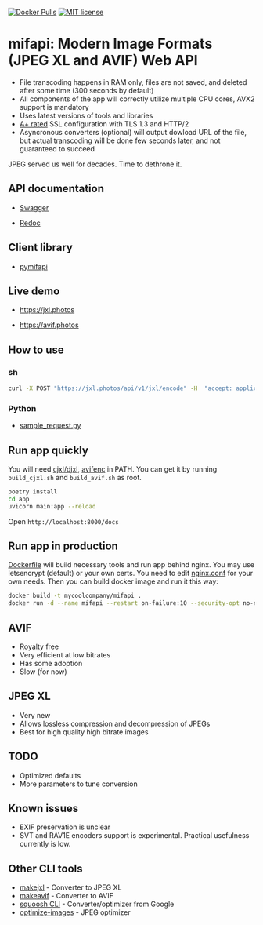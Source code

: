 [![Docker Pulls](https://img.shields.io/docker/pulls/varnav/mifapi.svg)](https://hub.docker.com/r/varnav/mifapi) [![MIT license](https://img.shields.io/badge/License-MIT-blue.svg)](https://opensource.org/licenses/MIT/)

# mifapi: Modern Image Formats (JPEG XL and AVIF) Web API

* File transcoding happens in RAM only, files are not saved, and deleted after some time (300 seconds by default)
* All components of the app will correctly utilize multiple CPU cores, AVX2 support is mandatory
* Uses latest versions of tools and libraries
* [A+ rated](https://www.ssllabs.com/ssltest/analyze.html?d=avif.photos) SSL configuration with TLS 1.3 and HTTP/2
* Asyncronous converters (optional) will output dowload URL of the file, but actual transcoding will be done few seconds later, and not guaranteed to succeed

JPEG served us well for decades. Time to dethrone it.

## API documentation

* [Swagger](https://jxl.photos/docs)

* [Redoc](https://jxl.photos/redoc)

## Client library

* [pymifapi](https://github.com/varnav/pymifapi/)

## Live demo

* https://jxl.photos

* https://avif.photos

## How to use

### sh

```sh
curl -X POST "https://jxl.photos/api/v1/jxl/encode" -H  "accept: application/json" -H  "Content-Type: multipart/form-data" -F "file=@IMG_20201219_142048.JPG;type=image/jpeg" | python3 -c "import sys, json; print(json.load(sys.stdin)['dl_uri'])" | xargs -n1 curl -O
```

### Python

* [sample_request.py](sample_request.py)

## Run app quickly

You will need [cjxl/djxl](https://gitlab.com/wg1/jpeg-xl), [avifenc](https://github.com/AOMediaCodec/libavif) in PATH. You can get it by running `build_cjxl.sh` and `build_avif.sh` as root.

```sh
poetry install
cd app
uvicorn main:app --reload
```

Open `http://localhost:8000/docs`

## Run app in production

[Dockerfile](Dockerfile) will build necessary tools and run app behind nginx. You may use letsencrypt (default) or your own certs. You need to edit [nginx.conf](nginx.conf) for your own needs. Then you can build docker image and run it this way:

```sh
docker build -t mycoolcompany/mifapi .
docker run -d --name mifapi --restart on-failure:10 --security-opt no-new-privileges --tmpfs /tmp/mifapi_temp -p 80:80 -p 443:443 -v /etc/letsencrypt:/etc/letsencrypt mycoolcompany/mifapi
```

## AVIF

* Royalty free
* Very efficient at low bitrates
* Has some adoption
* Slow (for now)

## JPEG XL

* Very new
* Allows lossless compression and decompression of JPEGs
* Best for high quality high bitrate images

## TODO

* Optimized defaults
* More parameters to tune conversion

## Known issues

* EXIF preservation is unclear
* SVT and RAV1E encoders support is experimental. Practical usefulness currently is low.

## Other CLI tools

* [makejxl](https://github.com/varnav/makejxl/) - Converter to JPEG XL
* [makeavif](https://github.com/varnav/makeavif/) - Converter to AVIF
* [squoosh CLI](https://github.com/GoogleChromeLabs/squoosh/tree/dev/cli) - Converter/optimizer from Google
* [optimize-images](https://github.com/victordomingos/optimize-images/) - JPEG optimizer
